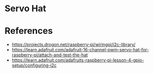 # Servo Hat

# References
- https://projects.drogon.net/raspberry-pi/wiringpi/i2c-library/
- https://learn.adafruit.com/adafruit-16-channel-pwm-servo-hat-for-raspberry-pi/attach-and-test-the-hat
- https://learn.adafruit.com/adafruits-raspberry-pi-lesson-4-gpio-setup/configuring-i2c